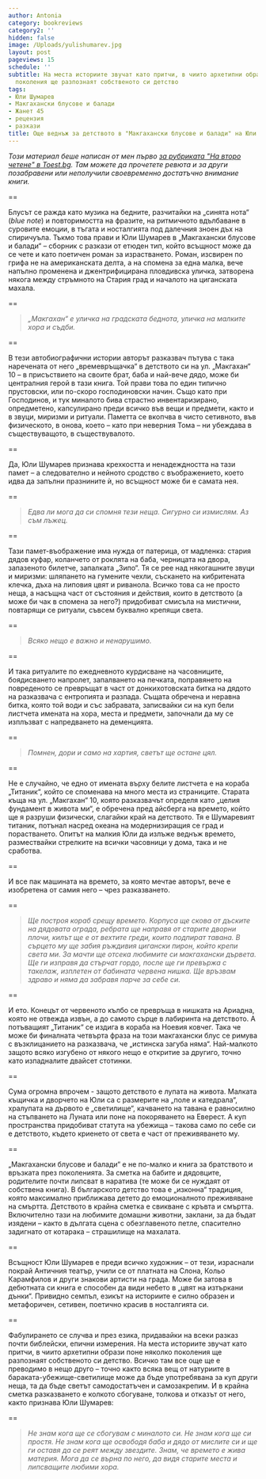 ```yaml
---
author: Antonia
category: bookreviews
category2: ''
hidden: false
image: /Uploads/yulishumarev.jpg
layout: post
pageviews: 15
schedule: ''
subtitle: На места историите звучат като притчи, в чиито архетипни образи поне няколко
  поколения ще разпознаят собственото си детство
tags:
- Юли Шумарев
- Макгахански блусове и балади
- Жанет 45
- рецензия
- разкази
title: Още веднъж за детството в "Макгахански блусове и балади" на Юли Шумарев
---
```


*Този материал беше написан от мен първо [за рубриката "На второ четене" в Toest.bg](https://www.toest.bg/na-vtoro-chetene-makgahanski-blusove-i-baladi/). Там можете да прочетете ревюта и за други позабравени или неполучили своевременно достатъчно внимание книги.*

\==

Блусът се ражда като музика на бедните, разчитайки на „синята нота“ (*blue note*) и повторимостта на фразите, на ритмичното вдълбаване в суровите емоции, в тъгата и носталгията под далечния зноен дъх на спиричуъла. Тъкмо това прави и Юли Шумарев в „Макгахански блусове и балади“ – сборник с разкази от етюден тип, който всъщност може да се чете и като поетичен роман за израстването. Роман, изсвирен по грифа не на американската делта, а на спомена за една малка, вече напълно променена и джентрифицирана пловдивска уличка, затворена някога между стръмното на Стария град и началото на циганската махала.

\==

> *„Макгахан“ е уличка на градската беднота, уличка на малките хора и съдби.*

\==

В тези автобиографични истории авторът разказвач пътува с така наречената от него „времевръщачка“ в детството си на ул. „Макгахан“ 10 – в присъствието на своите брат, баба и най-вече дядо, може би централния герой в тази книга. Той прави това по един типично прустовски, или по-скоро господиновски начин. Също като при Господинов, и тук миналото бива страстно инвентаризирано, опредметено, капсулирано преди всичко във вещи и предмети, както и в звуци, миризми и ритуали. Паметта се вкопчва в чисто сетивното, във физическото, в онова, което – като при неверния Тома – ни убеждава в съществуващото, в съществувалото.

\==

Да, Юли Шумарев признава крехкостта и ненадеждността на тази памет – а следователно и нейното сродство с въображението, което идва да запълни празнините ѝ, но всъщност може би е самата нея.

\==

> *Едва ли мога да си спомня тези неща. Сигурно си измислям. Аз съм лъжец.*

\==

Тази памет-въображение има нужда от патерица, от мадленка: стария дядов куфар, коланчето от роклята на баба, черницата на двора, запазеното билетче, запалката „Зипо“. Тя се рее над някогашните звуци и миризми: шляпането на гумените чехли, съскането на кибритената клечка, дъха на липовия цвят и риванола. Всичко това са не просто неща, а насъщна част от състояния и действия, които в детството (а може би чак в спомена за него?) придобиват смисъла на мистични, повтарящи се ритуали, съвсем буквално крепящи света.

\==

> *Всяко нещо е важно и ненарушимо.*

\==

И така ритуалите по ежедневното курдисване на часовниците, боядисването напролет, запалването на печката, поправянето на повреденото се превръщат в част от донкихотовската битка на дядото на разказвача с ентропията и разпада. Същата обречена и неравна битка, която той води и със забравата, записвайки си на куп бели листчета имената на хора, места и предмети, започнали да му се изплъзват с напредването на деменцията.

\==

> *Помнен, дори и само на хартия, светът ще остане цял.*

\==

Не е случайно, че едно от имената върху белите листчета е на кораба „Титаник“, който се споменава на много места из страниците. Старата къща на ул. „Макгахан“ 10, която разказвачът определя като „целия фундамент в живота ми“, е обречена пред айсберга на времето, който ще я разруши физически, слагайки край на детството. Тя е Шумаревият титаник, потънал насред океана на модернизиращия се град и порастването. Опитът на малкия Юли да излъже веднъж времето, размествайки стрелките на всички часовници у дома, така и не сработва.

\==

И все пак машината на времето, за която мечтае авторът, вече е изобретена от самия него – чрез разказването.

\==

> *Ще построя кораб срещу времето. Корпуса ще скова от дъските на дядовата ограда, ребрата ще направя от старите дворни плочи, килът ще е от вехтите греди, които подпират тавана. В сърцето му ще забия ръждивия цигански пирон, който крепи света ми. За мачти ще отсека любимите си макгахански дървета. Ще ги изправя да стърчат гордо, после ще ги превържа с такелаж, изплетен от бабината червена нишка. Ще връзвам здраво и няма да забравя парче за себе си.*

\==

И ето. Конецът от червеното кълбо се превръща в нишката на Ариадна, която не отвежда извън, а до самото сърце в лабиринта на детството. А потъващият „Титаник“ се издига в кораба на Ноевия ковчег. Така че може би финалната четвърта фраза на този макгахански блус се римува с възклицанието на разказвача, че „истинска загуба няма“. Най-малкото защото всяко изгубено от някого нещо е откритие за другиго, точно като изпадналите двайсет стотинки. 

\==

Сума огромна впрочем - защото детството е лупата на живота. Малката къщичка и дворчето на Юли са с размерите на „поле и катедрала“, хралупата на дървото е „светилище“, качването на тавана е равносилно на стъпването на Луната или поне на покоряването на Еверест. А куп пространства придобиват статута на убежища – такова само по себе си е детството, където криенето от света е част от преживяването му.

\==

„Макгахански блусове и балади“ е не по-малко и книга за братството и връзката през поколенията. За сметка на бабите и дядовците, родителите почти липсват в наратива (те може би се нуждаят от собствена книга). В българското детство това е „изконна“ традиция, която максимално приближава детето до емоционалното преживяване на смъртта. Детството в крайна сметка е свикване с кръвта и смъртта. Включително тази на любимите домашни животни, заклани, за да бъдат изядени – както в дългата сцена с обезглавеното петле, спасително задигнато от котарака – страшилище на махалата.

\==

Всъщност Юли Шумарев е преди всичко художник – от тези, израснали покрай Античния театър, учили се от платната на Слона, Кольо Карамфилов и други знакови артисти на града. Може би затова в дебютната си книга е способен да види небето в „цвят на изтъркани дънки“. Привидно семпъл, езикът на историите е силно образен и метафоричен, сетивен, поетично красив в носталгията си.

\==

Фабулирането се случва и през езика, придавайки на всеки разказ почти библейски, епични измерения. На места историите звучат като притчи, в чиито архетипни образи поне няколко поколения ще разпознаят собственото си детство. Всичко там все още ще е преводимо в нещо друго – точно както всяка вещ от натуриите в бараката-убежище-светилище може да бъде употребявана за куп други неща, та да бъде светът самодостатъчен и самозакрепим. И в крайна сметка разказването е колкото сбогуване, толкова и отказът от него, както признава Юли Шумарев:

\==

> *Не знам кога ще се сбогувам с миналото си. Не знам кога ще си простя. Не знам кога ще освободя баба и дядо от мислите си и ще ги оставя да се реят между звездите. Знам, че времето е жива материя. Мога да се върна по него, да видя старите места и липсващите любими хора.*